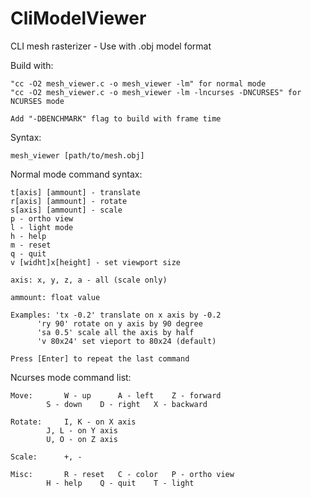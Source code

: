 # CliModelViewer

CLI mesh rasterizer - Use with .obj model format

Build with: 

	"cc -O2 mesh_viewer.c -o mesh_viewer -lm" for normal mode
	"cc -O2 mesh_viewer.c -o mesh_viewer -lm -lncurses -DNCURSES" for NCURSES mode

	Add "-DBENCHMARK" flag to build with frame time


Syntax: 

	mesh_viewer [path/to/mesh.obj]


Normal mode command syntax:

	t[axis] [ammount] - translate
	r[axis] [ammount] - rotate
	s[axis] [ammount] - scale
	p - ortho view
	l - light mode
	h - help
	m - reset
	q - quit
	v [widht]x[height] - set viewport size

	axis: x, y, z, a - all (scale only)
						
	ammount: float value
								
	Examples: 'tx -0.2' translate on x axis by -0.2 
		  'ry 90' rotate on y axis by 90 degree	
		  'sa 0.5' scale all the axis by half	
		  'v 80x24' set vieport to 80x24 (default)
								
	Press [Enter] to repeat the last command


Ncurses mode command list:
									
	Move:		W - up		A - left	Z - forward	
			S - down	D - right	X - backward
									
	Rotate: 	I, K - on X axis	
			J, L - on Y axis	
			U, O - on Z axis	
									
	Scale:		+, -
								
	Misc: 		R - reset	C - color	P - ortho view
			H - help	Q - quit	T - light 
